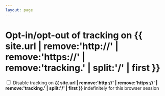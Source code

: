 ```yaml
---
layout: page
---
```

<h1>Opt-in/opt-out of tracking on {{ site.url | remove:'http://' | remove:'https://' | remove:'tracking.' | split:'/' | first }}</h1>

<div class="form-check">
  <input class="form-check-input" type="checkbox" value="" id="inputDisableTracking">
  <label class="form-check-label" for="defaultCheck1">
    Disable tracking on <strong>{{ site.url | remove:'http://' | remove:'https://' | remove:'tracking.' | split:'/' | first }}</strong> indefinitely for this browser session
  </label>
</div>

<script type="text/javascript">
  function onload(){
    var inputDisableTracking = document.getElementById("inputDisableTracking");
    console.log("test");
    inputDisableTracking.checked = true;
  }
  window.onload = onload();

  // enableTracking() {

  // }

  // disableTracking() {
    
  // }
</script>